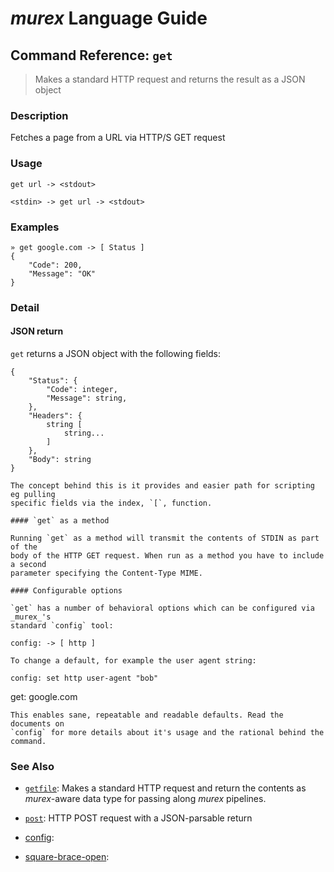 # _murex_ Language Guide

## Command Reference: `get`

> Makes a standard HTTP request and returns the result as a JSON object

### Description

Fetches a page from a URL via HTTP/S GET request

### Usage

    get url -> <stdout>
    
    <stdin> -> get url -> <stdout>

### Examples

    » get google.com -> [ Status ]
    {
        "Code": 200,
        "Message": "OK"
    }

### Detail

#### JSON return

`get` returns a JSON object with the following fields:

    {
        "Status": {
            "Code": integer,
            "Message": string,
        },
        "Headers": {
            string [
                string...
            ]
        },
        "Body": string
    }
    
    The concept behind this is it provides and easier path for scripting eg pulling
    specific fields via the index, `[`, function.
    
    #### `get` as a method
    
    Running `get` as a method will transmit the contents of STDIN as part of the
    body of the HTTP GET request. When run as a method you have to include a second
    parameter specifying the Content-Type MIME.
    
    #### Configurable options
    
    `get` has a number of behavioral options which can be configured via _murex_'s
    standard `config` tool:
    
    config: -> [ http ]
    
    To change a default, for example the user agent string:
    
    config: set http user-agent "bob"
get: google.com
    
    This enables sane, repeatable and readable defaults. Read the documents on
    `config` for more details about it's usage and the rational behind the command.

### See Also

* [`getfile`](../docs/commands/getfile.md):
  Makes a standard HTTP request and return the contents as _murex_-aware data type for passing along _murex_ pipelines.
* [`post`](../docs/commands/post.md):
  HTTP POST request with a JSON-parsable return
* [config](../docs/commands/commands/config.md):
  
* [square-brace-open](../docs/commands/commands/square-brace-open.md):
  